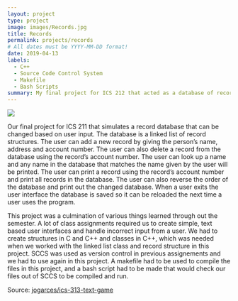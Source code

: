```yaml
---
layout: project
type: project
image: images/Records.jpg
title: Records 
permalink: projects/records
# All dates must be YYYY-MM-DD format!
date: 2019-04-13
labels:
  - C++
  - Source Code Control System
  - Makefile
  - Bash Scripts
summary: My final project for ICS 212 that acted as a database of records that could be manipulated by a user with specific commands.
---
```


<img class="ui image" src="{{ site.baseurl }}/images/cotton-header.png">

Our final project for ICS 211 that simulates a record database that can be changed based on user input. The database is a linked list of record structures. The user can add a new record by giving the person’s name, address and account number. The user can also delete a record from the database using the record’s account number. The user can look up a name and any name in the database that matches the name given by the user will be printed. The user can print a record using the record’s account number and print all records in the database. The user can also reverse the order of the database and print out the changed database. When a user exits the user interface the database is saved so it can be reloaded the next time a user uses the program.

This project was a culmination of various things learned through out the semester. A lot of class assignments required us to  create simple, text based user interfaces and handle incorrect input from a user. We had to create structures in C and C++ and classes in C++, which was needed when we worked with the linked list class and record structure in this project. SCCS was used as version control in previous assignements and we had to use again in this project. A makefile had to be used to compile the files in this project, and a bash script had to be made that would check our files out of SCCS to be compiled and run. 

Source: <a href="https://github.com/jogarces/ics-313-text-game"><i class="large github icon "></i>jogarces/ics-313-text-game</a>
